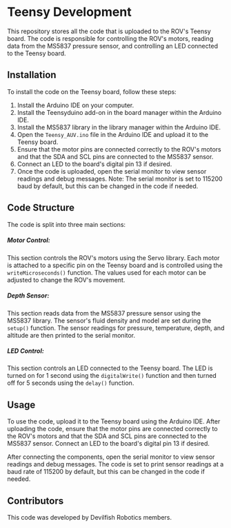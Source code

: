 # Teensy Development
This repository stores all the code that is uploaded to the ROV's Teensy board. The code is responsible for controlling the ROV's motors, reading data from the MS5837 pressure sensor, and controlling an LED connected to the Teensy board.

## Installation
To install the code on the Teensy board, follow these steps:

1. Install the Arduino IDE on your computer.
2. Install the Teensyduino add-on in the board manager within the Arduino IDE.
3. Install the MS5837 library in the library manager within the Arduino IDE.
4. Open the `Teensy_AUV.ino` file in the Arduino IDE and upload it to the Teensy board.
5. Ensure that the motor pins are connected correctly to the ROV's motors and that the SDA and SCL pins are connected to the MS5837 sensor.
6. Connect an LED to the board's digital pin 13 if desired.
7. Once the code is uploaded, open the serial monitor to view sensor readings and debug messages.
Note: The serial monitor is set to 115200 baud by default, but this can be changed in the code if needed.

## Code Structure
The code is split into three main sections:

##### Motor Control: 
This section controls the ROV's motors using the Servo library. Each motor is attached to a specific pin on the Teensy board and is controlled using the `writeMicroseconds()` function. The values used for each motor can be adjusted to change the ROV's movement.

##### Depth Sensor: 
This section reads data from the MS5837 pressure sensor using the MS5837 library. The sensor's fluid density and model are set during the `setup()` function. The sensor readings for pressure, temperature, depth, and altitude are then printed to the serial monitor.

##### LED Control: 
This section controls an LED connected to the Teensy board. The LED is turned on for 1 second using the `digitalWrite()` function and then turned off for 5 seconds using the `delay()` function.

## Usage
To use the code, upload it to the Teensy board using the Arduino IDE. After uploading the code, ensure that the motor pins are connected correctly to the ROV's motors and that the SDA and SCL pins are connected to the MS5837 sensor. Connect an LED to the board's digital pin 13 if desired.

After connecting the components, open the serial monitor to view sensor readings and debug messages. The code is set to print sensor readings at a baud rate of 115200 by default, but this can be changed in the code if needed.

## Contributors
This code was developed by Devilfish Robotics members.